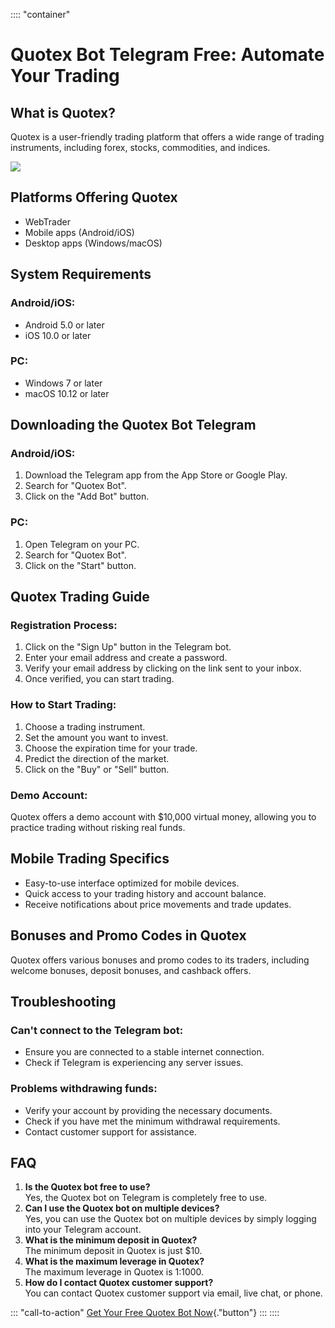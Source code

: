 :::: \"container\"
# Quotex Bot Telegram Free: Automate Your Trading

## What is Quotex?

Quotex is a user-friendly trading platform that offers a wide range of
trading instruments, including forex, stocks, commodities, and indices.

[![](https://static.quotex.io/files/4_en/300_250.jpg)](https://traff.sbs/brokerqxlid)

## Platforms Offering Quotex

-   WebTrader
-   Mobile apps (Android/iOS)
-   Desktop apps (Windows/macOS)

## System Requirements

### Android/iOS:

-   Android 5.0 or later
-   iOS 10.0 or later

### PC:

-   Windows 7 or later
-   macOS 10.12 or later

## Downloading the Quotex Bot Telegram

### Android/iOS:

1.  Download the Telegram app from the App Store or Google Play.
2.  Search for "Quotex Bot".
3.  Click on the "Add Bot" button.

### PC:

1.  Open Telegram on your PC.
2.  Search for "Quotex Bot".
3.  Click on the "Start" button.

## Quotex Trading Guide

### Registration Process:

1.  Click on the "Sign Up" button in the Telegram bot.
2.  Enter your email address and create a password.
3.  Verify your email address by clicking on the link sent to your
    inbox.
4.  Once verified, you can start trading.

### How to Start Trading:

1.  Choose a trading instrument.
2.  Set the amount you want to invest.
3.  Choose the expiration time for your trade.
4.  Predict the direction of the market.
5.  Click on the "Buy" or "Sell" button.

### Demo Account:

Quotex offers a demo account with \$10,000 virtual money, allowing you
to practice trading without risking real funds.

## Mobile Trading Specifics

-   Easy-to-use interface optimized for mobile devices.
-   Quick access to your trading history and account balance.
-   Receive notifications about price movements and trade updates.

## Bonuses and Promo Codes in Quotex

Quotex offers various bonuses and promo codes to its traders, including
welcome bonuses, deposit bonuses, and cashback offers.

## Troubleshooting

### Can\'t connect to the Telegram bot:

-   Ensure you are connected to a stable internet connection.
-   Check if Telegram is experiencing any server issues.

### Problems withdrawing funds:

-   Verify your account by providing the necessary documents.
-   Check if you have met the minimum withdrawal requirements.
-   Contact customer support for assistance.

## FAQ

1.  **Is the Quotex bot free to use?**\
    Yes, the Quotex bot on Telegram is completely free to use.
2.  **Can I use the Quotex bot on multiple devices?**\
    Yes, you can use the Quotex bot on multiple devices by simply
    logging into your Telegram account.
3.  **What is the minimum deposit in Quotex?**\
    The minimum deposit in Quotex is just \$10.
4.  **What is the maximum leverage in Quotex?**\
    The maximum leverage in Quotex is 1:1000.
5.  **How do I contact Quotex customer support?**\
    You can contact Quotex customer support via email, live chat, or
    phone.

::: \"call-to-action\"
[Get Your Free Quotex Bot
Now](\%22https://traff.sbs/brokerqxlid\%22){."button"}
:::
::::

